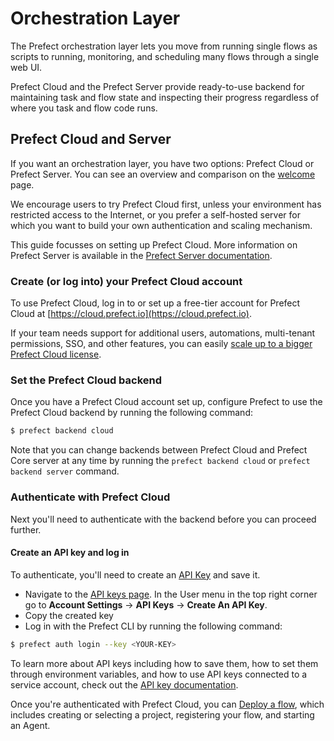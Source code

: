 # Orchestration Layer

The Prefect orchestration layer lets you move from running single flows as scripts to running, monitoring, and scheduling many flows through a single web UI. 

Prefect Cloud and the Prefect Server provide ready-to-use backend for maintaining task and flow state and inspecting their progress regardless of where you task and flow code runs.

## Prefect Cloud and Server

If you want an orchestration layer, you have two options: Prefect Cloud or Prefect Server. You can see an overview and comparison on the [welcome](/orchestration/README.md) page. 

We encourage users to try Prefect Cloud first, unless your environment has restricted access to the Internet, or you prefer a self-hosted server for which you want to build your own authentication and scaling mechanism.

This guide focusses on setting up Prefect Cloud. More information on Prefect Server is available in the [Prefect Server documentation](/orchestration/server/overview.html).

### Create (or log into) your Prefect Cloud account

To use Prefect Cloud, log in to or set up a free-tier account for Prefect Cloud at [https://cloud.prefect.io](https://cloud.prefect.io).

If your team needs support for additional users, automations, multi-tenant permissions, SSO, and other features, you can easily [scale up to a bigger Prefect Cloud license](https://www.prefect.io/pricing/).

### Set the Prefect Cloud backend 

Once you have a Prefect Cloud account set up, configure Prefect to use the Prefect Cloud backend by running the following command: 

```bash
$ prefect backend cloud
```

Note that you can change backends between Prefect Cloud and Prefect Core server at any time by running the `prefect backend cloud` or `prefect backend server` command.

### Authenticate with Prefect Cloud 

Next you'll need to authenticate with the backend before you can proceed further.

#### Create an API key and log in

To authenticate, you'll need to create an [API Key](/orchestration/concepts/api_keys.md) and save it. 

- Navigate to the [API keys page](https://cloud.prefect.io/user/keys). In the User menu in the top right corner go to **Account Settings** -> **API Keys** -> **Create An API Key**.
- Copy the created key
- Log in with the Prefect CLI by running the following command: 

```bash
$ prefect auth login --key <YOUR-KEY>
```

To learn more about API keys including how to save them, how to set them through environment variables, and how to use API keys connected to a service account, check out the [API key documentation](/orchestration/concepts/api_keys.md). 

Once you're authenticated with Prefect Cloud, you can [Deploy a flow](/orchestration/getting-started/registering-and-running-a-flow.md), which includes creating or selecting a project, registering your flow, and starting an Agent.

